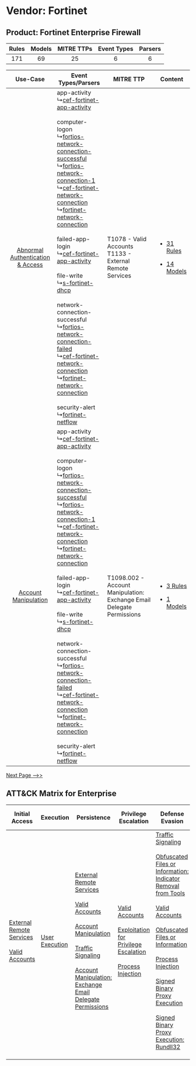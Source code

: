 Vendor: Fortinet
================
Product: Fortinet Enterprise Firewall
-------------------------------------
| Rules | Models | MITRE TTPs | Event Types | Parsers |
|:-----:|:------:|:----------:|:-----------:|:-------:|
|  171  |   69   |     25     |      6      |    6    |

|    Use-Case    | Event Types/Parsers    | MITRE TTP    | Content    |
|:----:| ---- | ---- | ---- |
| [Abnormal Authentication & Access](../../../UseCases/uc_abnormal_authentication_&_access.md) |  app-activity<br> ↳[cef-fortinet-app-activity](Ps/pC_ceffortinetappactivity.md)<br><br> computer-logon<br> ↳[fortios-network-connection-successful](Ps/pC_fortiosnetworkconnectionsuccessful.md)<br> ↳[fortios-network-connection-1](Ps/pC_fortiosnetworkconnection1.md)<br> ↳[cef-fortinet-network-connection](Ps/pC_ceffortinetnetworkconnection.md)<br> ↳[fortinet-network-connection](Ps/pC_fortinetnetworkconnection.md)<br><br> failed-app-login<br> ↳[cef-fortinet-app-activity](Ps/pC_ceffortinetappactivity.md)<br><br> file-write<br> ↳[s-fortinet-dhcp](Ps/pC_sfortinetdhcp.md)<br><br> network-connection-successful<br> ↳[fortios-network-connection-failed](Ps/pC_fortiosnetworkconnectionfailed.md)<br> ↳[cef-fortinet-network-connection](Ps/pC_ceffortinetnetworkconnection.md)<br> ↳[fortinet-network-connection](Ps/pC_fortinetnetworkconnection.md)<br><br> security-alert<br> ↳[fortinet-netflow](Ps/pC_fortinetnetflow.md)<br> | T1078 - Valid Accounts<br>T1133 - External Remote Services<br>    | [<ul><li>31 Rules</li></ul><ul><li>14 Models</li></ul>](RM/r_m_fortinet_fortinet_enterprise_firewall_Abnormal_Authentication_&_Access.md) |
|    [Account Manipulation](../../../UseCases/uc_account_manipulation.md)    |  app-activity<br> ↳[cef-fortinet-app-activity](Ps/pC_ceffortinetappactivity.md)<br><br> computer-logon<br> ↳[fortios-network-connection-successful](Ps/pC_fortiosnetworkconnectionsuccessful.md)<br> ↳[fortios-network-connection-1](Ps/pC_fortiosnetworkconnection1.md)<br> ↳[cef-fortinet-network-connection](Ps/pC_ceffortinetnetworkconnection.md)<br> ↳[fortinet-network-connection](Ps/pC_fortinetnetworkconnection.md)<br><br> failed-app-login<br> ↳[cef-fortinet-app-activity](Ps/pC_ceffortinetappactivity.md)<br><br> file-write<br> ↳[s-fortinet-dhcp](Ps/pC_sfortinetdhcp.md)<br><br> network-connection-successful<br> ↳[fortios-network-connection-failed](Ps/pC_fortiosnetworkconnectionfailed.md)<br> ↳[cef-fortinet-network-connection](Ps/pC_ceffortinetnetworkconnection.md)<br> ↳[fortinet-network-connection](Ps/pC_fortinetnetworkconnection.md)<br><br> security-alert<br> ↳[fortinet-netflow](Ps/pC_fortinetnetflow.md)<br> | T1098.002 - Account Manipulation: Exchange Email Delegate Permissions<br> | [<ul><li>3 Rules</li></ul><ul><li>1 Models</li></ul>](RM/r_m_fortinet_fortinet_enterprise_firewall_Account_Manipulation.md)    |
[Next Page -->>](2_ds_fortinet_fortinet_enterprise_firewall.md)

ATT&CK Matrix for Enterprise
----------------------------
| Initial Access                                                                                                                                   | Execution                                                           | Persistence                                                                                                                                                                                                                                                                                                                                                                                                       | Privilege Escalation                                                                                                                                                                                                                | Defense Evasion                                                                                                                                                                                                                                                                                                                                                                                                                                                                                                                                                                                             | Credential Access                                                          | Discovery                                                                                                                                               | Lateral Movement                                                                                                                                                       | Collection                                                                                                                                                            | Command and Control                                                                                                                                                                                                                                                                                                                                                                                                                                | Exfiltration                                                                                                                                                           | Impact                                                                                                                                                |
| ------------------------------------------------------------------------------------------------------------------------------------------------ | ------------------------------------------------------------------- | ----------------------------------------------------------------------------------------------------------------------------------------------------------------------------------------------------------------------------------------------------------------------------------------------------------------------------------------------------------------------------------------------------------------- | ----------------------------------------------------------------------------------------------------------------------------------------------------------------------------------------------------------------------------------- | ----------------------------------------------------------------------------------------------------------------------------------------------------------------------------------------------------------------------------------------------------------------------------------------------------------------------------------------------------------------------------------------------------------------------------------------------------------------------------------------------------------------------------------------------------------------------------------------------------------- | -------------------------------------------------------------------------- | ------------------------------------------------------------------------------------------------------------------------------------------------------- | ---------------------------------------------------------------------------------------------------------------------------------------------------------------------- | --------------------------------------------------------------------------------------------------------------------------------------------------------------------- | -------------------------------------------------------------------------------------------------------------------------------------------------------------------------------------------------------------------------------------------------------------------------------------------------------------------------------------------------------------------------------------------------------------------------------------------------- | ---------------------------------------------------------------------------------------------------------------------------------------------------------------------- | ----------------------------------------------------------------------------------------------------------------------------------------------------- |
| [External Remote Services](https://attack.mitre.org/techniques/T1133)<br><br>[Valid Accounts](https://attack.mitre.org/techniques/T1078)<br><br> | [User Execution](https://attack.mitre.org/techniques/T1204)<br><br> | [External Remote Services](https://attack.mitre.org/techniques/T1133)<br><br>[Valid Accounts](https://attack.mitre.org/techniques/T1078)<br><br>[Account Manipulation](https://attack.mitre.org/techniques/T1098)<br><br>[Traffic Signaling](https://attack.mitre.org/techniques/T1205)<br><br>[Account Manipulation: Exchange Email Delegate Permissions](https://attack.mitre.org/techniques/T1098/002)<br><br> | [Valid Accounts](https://attack.mitre.org/techniques/T1078)<br><br>[Exploitation for Privilege Escalation](https://attack.mitre.org/techniques/T1068)<br><br>[Process Injection](https://attack.mitre.org/techniques/T1055)<br><br> | [Traffic Signaling](https://attack.mitre.org/techniques/T1205)<br><br>[Obfuscated Files or Information: Indicator Removal from Tools](https://attack.mitre.org/techniques/T1027/005)<br><br>[Valid Accounts](https://attack.mitre.org/techniques/T1078)<br><br>[Obfuscated Files or Information](https://attack.mitre.org/techniques/T1027)<br><br>[Process Injection](https://attack.mitre.org/techniques/T1055)<br><br>[Signed Binary Proxy Execution](https://attack.mitre.org/techniques/T1218)<br><br>[Signed Binary Proxy Execution: Rundll32](https://attack.mitre.org/techniques/T1218/011)<br><br> | [OS Credential Dumping](https://attack.mitre.org/techniques/T1003)<br><br> | [Account Discovery](https://attack.mitre.org/techniques/T1087)<br><br>[File and Directory Discovery](https://attack.mitre.org/techniques/T1083)<br><br> | [Remote Services](https://attack.mitre.org/techniques/T1021)<br><br>[Remote Services: SMB/Windows Admin Shares](https://attack.mitre.org/techniques/T1021/002)<br><br> | [Email Collection](https://attack.mitre.org/techniques/T1114)<br><br>[Email Collection: Email Forwarding Rule](https://attack.mitre.org/techniques/T1114/003)<br><br> | [Non-Standard Port](https://attack.mitre.org/techniques/T1571)<br><br>[Traffic Signaling](https://attack.mitre.org/techniques/T1205)<br><br>[Proxy: Multi-hop Proxy](https://attack.mitre.org/techniques/T1090/003)<br><br>[Proxy: External Proxy](https://attack.mitre.org/techniques/T1090/002)<br><br>[Application Layer Protocol](https://attack.mitre.org/techniques/T1071)<br><br>[Proxy](https://attack.mitre.org/techniques/T1090)<br><br> | [Exfiltration Over Alternative Protocol](https://attack.mitre.org/techniques/T1048)<br><br>[Automated Exfiltration](https://attack.mitre.org/techniques/T1020)<br><br> | [Resource Hijacking](https://attack.mitre.org/techniques/T1496)<br><br>[Data Encrypted for Impact](https://attack.mitre.org/techniques/T1486)<br><br> |